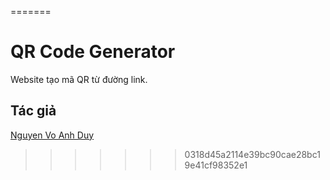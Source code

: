 
=======
# QR Code Generator

Website tạo mã QR từ đường link.

## Tác giả

[Nguyen Vo Anh Duy](https://github.com/nguyenvoanhduy)
>>>>>>> 0318d45a2114e39bc90cae28bc19e41cf98352e1
